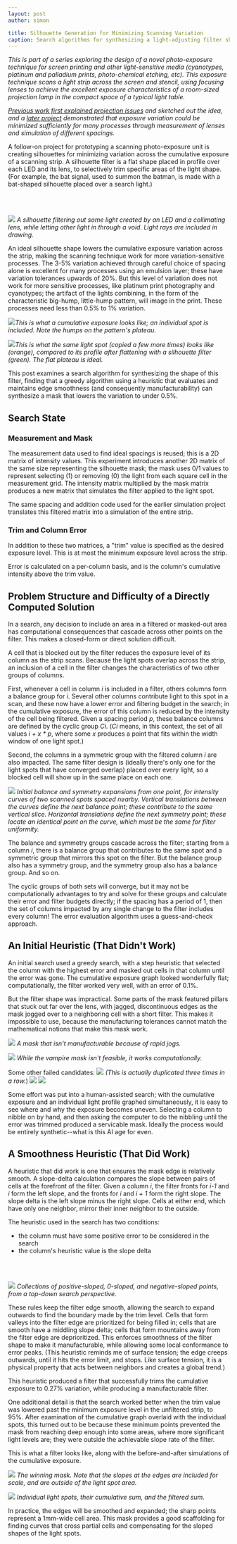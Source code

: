 ```yaml
---
layout: post
author: simon

title: Silhouette Generation for Minimizing Scanning Variation
caption: Search algorithms for synthesizing a light-adjusting filter shape
---
```


*This is part of a series exploring the design of a novel photo-exposure technique for screen printing and other light-sensitive media (cyanotypes, platinum and palladium prints, photo-chemical etching, etc). This exposure technique scans a light strip across the screen and stencil, using focusing lenses to achieve the excellent exposure characteristics of a room-sized projection lamp in the compact space of a typical light table.*

*[Previous work first explained projection issues](https://simonsbench.net/flatbed-exposure-sketch) and sketched out the idea, and a [later project](https://simonsbench.net/light-shapes-and-lens-spacings) demonstrated that exposure variation could be minimized sufficiently for many processes through measurement of lenses and simulation of different spacings.*

A follow-on project for prototyping a scanning photo-exposure unit is creating silhouettes for minimizing variation across the cumulative exposure of a scanning strip. A silhouette filter is a flat shape placed in profile over each LED and its lens, to selectively trim specific areas of the light shape. (For example, the bat signal, used to summon the batman, is made with a bat-shaped silhouette placed over a search light.)

<br/><br/>

![](public/images/filter-search/filter_cover.svg) *A silhouette filtering out some light created by an LED and a collimating lens, while letting other light in through a void. Light rays are included in drawing.*

An ideal silhouette shape lowers the cumulative exposure variation across the strip, making the scanning technique work for more variation-sensitive processes. The 3-5% variation achieved through careful choice of spacing alone is excellent for many processes using an emulsion layer; these have variation tolerances upwards of 20%. But this level of variation does not work for more sensitive processes, like platinum print photography and cyanotypes; the artifact of the lights combining, in the form of the characteristic big-hump, little-hump pattern, will image in the print. These processes need less than 0.5% to 1% variation.

![](public/images/light-shapes-and-lens-spacings/thor_accum_smoothed_out.png)*This is what a cumulative exposure looks like; an individual spot is included. Note the humps on the pattern's plateau.*

![](public/images/filter-search/ideal_cumulative.png)*This is what the same light spot (copied a few more times) looks like (orange), compared to its profile after flattening with a silhouette filter (green). The flat plateau is ideal.*

This post examines a search algorithm for synthesizing the shape of this filter, finding that a greedy algorithm using a heuristic that evaluates and maintains edge smoothness (and consequently manufacturability) can synthesize a mask that lowers the variation to under 0.5%.

## Search State
### Measurement and Mask
The measurement data used to find ideal spacings is reused; this is a 2D matrix of intensity values. This experiment introduces another 2D matrix of the same size representing the silhouette mask; the mask uses 0/1 values to represent selecting (1) or removing (0) the light from each square cell in the measurement grid. The intensity matrix multiplied by the mask matrix produces a new matrix that simulates the filter applied to the light spot.

The same spacing and addition code used for the earlier simulation project translates this filtered matrix into a simulation of the entire strip.

### Trim and Column Error
In addition to these two matrices, a "trim" value is specified as the desired exposure level. This is at most the minimum exposure level across the strip.

Error is calculated on a per-column basis, and is the column's cumulative intensity above the trim value.

## Problem Structure and Difficulty of a Directly Computed Solution
In a search, any decision to include an area in a filtered or masked-out area has computational consequences that cascade across other points on the filter. This makes a closed-form or direct solution difficult.

A cell that is blocked out by the filter reduces the exposure level of its column as the strip scans. Because the light spots overlap across the strip, an inclusion of a cell in the filter changes the characteristics of two other groups of columns.

First, whenever a cell in column *i* is included in a filter, others columns form a balance group for *i*. Several other columns contribute light to this spot in a scan, and these now have a lower error and filtering budget in the search; in the cumulative exposure, the error of this column is reduced by the intensity of the cell being filtered. Given a spacing period *p*, these balance columns are defined by the cyclic group *Ci*. (*Ci* means, in this context, the set of all values *i + x * p*, where some *x* produces a point that fits within the width window of one light spot.)

Second, the columns in a symmetric group with the filtered column *i* are also impacted. The same filter design is (ideally there's only one for the light spots that have converged overlap) placed over every light, so a blocked cell will show up in the same place on each one.

![](public/images/filter-search/balance_symmetry.svg) *Initial balance and symmetry expansions from one point, for intensity curves of two scanned spots spaced nearby. Vertical translations between the curves define the next balance point; these contribute to the same vertical slice. Horizontal translations define the next symmetry point; these locate an identical point on the curve, which must be the same for filter uniformity.*

The balance and symmetry groups cascade across the filter; starting from a column *i*, there is a balance group that contributes to the same spot and a symmetric group that mirrors this spot on the filter. But the balance group also has a symmetry group, and the symmetry group also has a balance group. And so on.

The cyclic groups of both sets will converge, but it may not be computationally advantages to try and solve for these groups and calculate their error and filter budgets directly; if the spacing has a period of 1, then the set of columns impacted by any single change to the filter includes every column! The error evaluation algorithm uses a guess-and-check approach.

## An Initial Heuristic (That Didn't Work)
An initial search used a greedy search, with a step heuristic that selected the column with the highest error and masked out cells in that column until the error was gone. The cumulative exposure graph looked wonderfully flat; computationally, the filter worked very well, with an error of 0.1%.

But the filter shape was impractical. Some parts of the mask featured pillars that stuck out far over the lens, with jagged, discontinuous edges as the mask jogged over to a neighboring cell with a short filter. This makes it impossible to use, because the manufacturing tolerances cannot match the mathematical notions that make this mask work.

![](public/images/filter-search/vampire_mask.png) *A mask that isn't manufacturable because of rapid jogs.*

![](public/images/filter-search/cumulative_vampire_exposure.png) *While the vampire mask isn't feasible, it works computationally.*

Some other failed candidates:
![](public/images/filter-search/c1.png) *(This is actually duplicated three times in a row.*)
![](public/images/filter-search/c2.png)
![](public/images/filter-search/c3.png)

Some effort was put into a human-assisted search; with the cumulative exposure and an individual light profile graphed simultaneously, it is easy to see where and why the exposure becomes uneven. Selecting a column to nibble on by hand, and then asking the computer to do the nibbling until the error was trimmed produced a servicable mask. Ideally the process would be entirely synthetic--what is this AI age for even.

## A Smoothness Heuristic (That Did Work)
A heuristic that did work is one that ensures the mask edge is relatively smooth. A slope-delta calculation compares the slope between pairs of cells at the forefront of the filter. Given a column *i*, the filter fronts for *i-1* and *i* form the left slope, and the fronts for *i* and *i + 1* form the right slope. The slope delta is the left slope minus the right slope. Cells at either end, which have only one neighbor, mirror their inner neighbor to the outside.

The heuristic used in the search has two conditions:
* the column must have some positive error to be considered in the search
* the column's heuristic value is the slope delta

<br/><br/>

![](public/images/filter-search/slope_deltas.svg) *Collections of positive-sloped, 0-sloped, and negative-sloped points, from a top-down search perspective.*

These rules keep the filter edge smooth, allowing the search to expand outwards to find the boundary made by the trim level. Cells that form valleys into the filter edge are prioritized for being filled in; cells that are smooth have a middling slope delta; cells that form mountains away from the filter edge are deprioritized. This enforces smoothness of the filter shape to make it manufacturable, while allowing some local conformance to error peaks. (This heuristic reminds me of surface tension; the edge creeps outwards, until it hits the error limit, and stops. Like surface tension, it is a physical property that acts between neighbors and creates a global trend.)

This heuristic produced a filter that successfully trims the cumulative exposure to 0.27% variation, while producing a manufacturable filter.

One additional detail is that the search worked better when the trim value was lowered past the minimum exposure level in the unfiltered strip, to 95%. After examination of the cumulative graph overlaid with the individual spots, this turned out to be because these minimum points prevented the mask from reaching deep enough into some areas, where more significant light levels are; they were outside the achievable slope rate of the filter.

This is what a filter looks like, along with the before-and-after simulations of the cumulative exposure.

![](public/images/filter-search/the_winning_mask.png) *The winning mask. Note that the slopes at the edges are included for scale, and are outside of the light spot area.*

![](public/images/filter-search/cumulative_exposure.png) *Individual light spots, their cumulative sum, and the filtered sum.*

In practice, the edges will be smoothed and expanded; the sharp points represent a 1mm-wide cell area. This mask provides a good scaffolding for finding curves that cross partial cells and compensating for the sloped shapes of the light spots.
